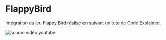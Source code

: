 # FlappyBird
Intégration du jeu Flappy Bird réalisé en suivant un tuto de Code Explained.

![source vidéo youtube]( https://www.youtube.com/watch?v=L07i4g-zhDA )
